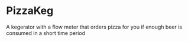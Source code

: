 # PizzaKeg
A kegerator with a flow meter that orders pizza for you if enough beer is consumed in a short time period
